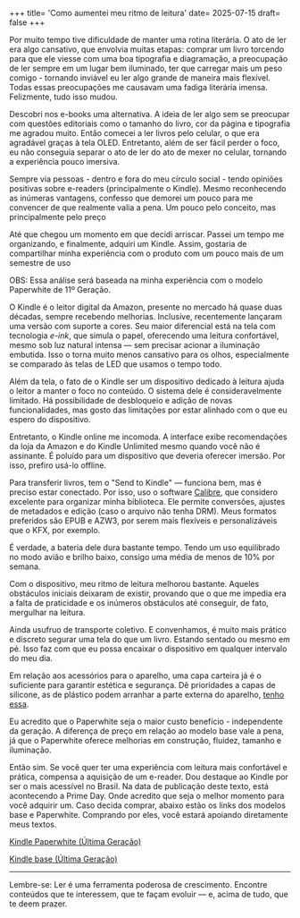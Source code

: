 +++
title= 'Como aumentei meu ritmo de leitura'
date= 2025-07-15
draft= false
+++

Por muito tempo tive dificuldade de manter uma rotina literária. O ato de ler era algo cansativo, que envolvia muitas etapas: comprar um livro torcendo para que ele viesse com uma boa tipografia e diagramação, a preocupação de ler sempre em um lugar bem iluminado, ter que carregar mais um peso comigo - tornando inviável eu ler algo grande de maneira mais flexível.  Todas essas preocupações me causavam uma fadiga literária imensa. Felizmente, tudo isso mudou.

Descobri nos e-books uma alternativa. A ideia de ler algo sem se preocupar com questões editoriais como o tamanho do livro, cor da página e tipografia me agradou muito. Então comecei a ler livros pelo celular, o que era agradável graças à tela OLED. Entretanto, além de ser fácil perder o foco, eu não conseguia separar o ato de ler do ato de mexer no celular, tornando a experiência pouco imersiva.

Sempre via pessoas - dentro e fora do meu círculo social - tendo opiniões positivas sobre e-readers (principalmente o Kindle). Mesmo reconhecendo as inúmeras vantagens, confesso que demorei um pouco para me convencer de que realmente valia a pena. Um pouco pelo conceito, mas principalmente pelo preço

Até que chegou um momento em que decidi arriscar. Passei um tempo me organizando, e finalmente, adquiri um Kindle. Assim, gostaria de compartilhar minha experiência com o produto com um pouco mais de um semestre de uso

OBS: Essa análise será baseada na minha experiência com o modelo Paperwhite de 11º Geração.

O Kindle é o leitor digital da Amazon, presente no mercado há quase duas décadas, sempre recebendo melhorias. Inclusive, recentemente lançaram uma versão com suporte a cores. Seu maior diferencial está na tela com tecnologia _e-ink_, que simula o papel, oferecendo uma leitura confortável, mesmo sob luz natural intensa — sem precisar acionar a iluminação embutida. Isso o torna muito menos cansativo para os olhos, especialmente se comparado às telas de LED que usamos o tempo todo.

Além da tela, o fato de o Kindle ser um dispositivo dedicado à leitura ajuda o leitor a manter o foco no conteúdo. O sistema dele é consideravelmente limitado. Há possibilidade de desbloqueio e adição de novas funcionalidades, mas gosto das limitações por estar alinhado com o que eu espero do dispositivo.

Entretanto, o Kindle online me incomoda. A interface exibe recomendações da loja da Amazon e do Kindle Unlimited mesmo quando você não é assinante. É poluído para um dispositivo que deveria oferecer imersão. Por isso, prefiro usá-lo offline.

Para transferir livros, tem o "Send to Kindle" — funciona bem, mas é preciso estar conectado. Por isso, uso o software [Calibre](https://calibre-ebook.com/), que considero excelente para organizar minha biblioteca. Ele permite conversões, ajustes de metadados e edição (caso o arquivo não tenha DRM). Meus formatos preferidos são EPUB e AZW3, por serem mais flexíveis e personalizáveis que o KFX, por exemplo.

É verdade, a bateria dele dura bastante tempo. Tendo um uso equilibrado no modo avião e brilho baixo, consigo uma média de menos de 10% por semana.
  
Com o dispositivo, meu ritmo de leitura melhorou bastante. Aqueles obstáculos iniciais deixaram de existir, provando que o que me impedia era a falta de praticidade e os inúmeros obstáculos até conseguir, de fato, mergulhar na leitura.

Ainda usufruo de transporte coletivo. E convenhamos, é muito mais prático e discreto segurar uma tela do que um livro. Estando sentado ou mesmo em pé. Isso faz com que eu possa encaixar o dispositivo em qualquer intervalo do meu dia.

Em relação aos acessórios para o aparelho, uma capa carteira já é o suficiente para garantir estética e segurança. Dê prioridades a capas de silicone, as de plástico podem arranhar a parte externa do aparelho, [tenho essa](https://amzn.to/44WKVpE).

Eu acredito que o Paperwhite seja o maior custo benefício - independente da geração. A diferença de preço em relação ao modelo base vale a pena, já que o Paperwhite oferece melhorias em construção, fluidez, tamanho e iluminação.

Então sim. Se você quer ter uma experiência com leitura mais confortável e prática, compensa a aquisição de um e-reader. Dou destaque ao Kindle por ser o mais acessível no Brasil. Na data de publicação deste texto, está acontecendo a Prime Day. Onde acredito que seja o melhor momento para você adquirir um. Caso decida comprar, abaixo estão os links dos modelos base e Paperwhite. Comprando por eles, você estará apoiando diretamente meus textos.

[Kindle Paperwhite (Última Geração) ](https://amzn.to/44PDvUS)

[Kindle base (Última Geração)](https://amzn.to/4loXVLz)

---

Lembre-se: Ler é uma ferramenta poderosa de crescimento. Encontre conteúdos que te interessem, que te façam evoluir — e, acima de tudo, que te deem prazer.